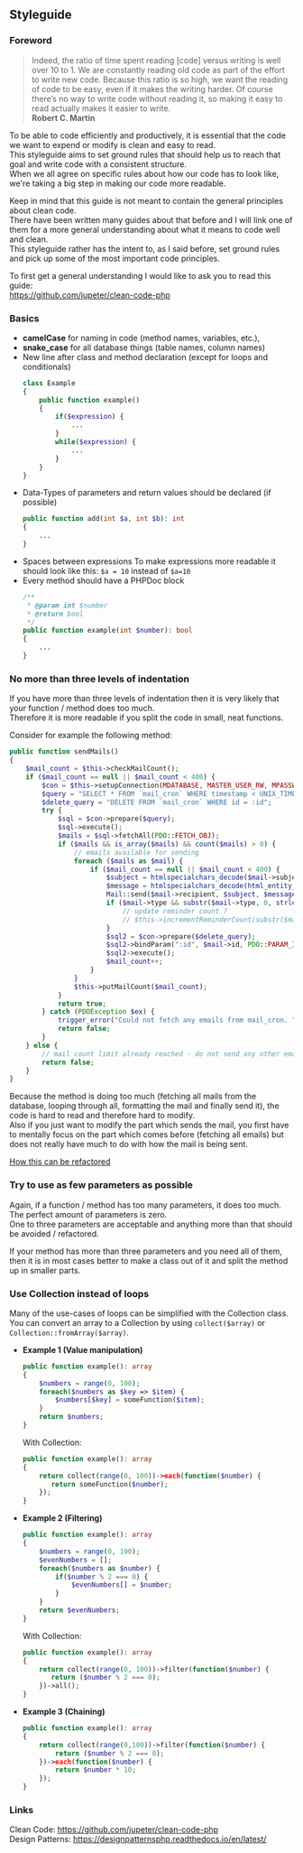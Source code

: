 ## Styleguide

### Foreword

>Indeed, the ratio of time spent reading [code] versus writing is well over 10 to 1. We are constantly reading old code as part of the effort to write new code. Because this ratio is so high, we want the reading of code to be easy, even if it makes the writing harder. Of course there’s no way to write code without reading it, so making it easy to read actually makes it easier to write.    
**Robert C. Martin**

To be able to code efficiently and productively, it is essential that the code we want to expend or modify is clean and easy to read.        
This styleguide aims to set ground rules that should help us to reach that goal and write code with a consistent structure.     
When we all agree on specific rules about how our code has to look like, we're taking a big step in making our code more readable.

Keep in mind that this guide is not meant to contain the general principles about clean code.    
There have been written many guides about that before and I will link one of them for a more general understanding about what it means to code well and clean.    
This styleguide rather has the intent to, as I said before, set ground rules and pick up some of the most important code principles.     

To first get a general understanding I would like to ask you to read this guide:   
https://github.com/jupeter/clean-code-php

### Basics

- **camelCase** for naming in code (method names, variables, etc.), 
- **snake_case** for all database things (table names, column names)
- New line after class and method declaration (except for loops and conditionals)
    ```php
    class Example
    {
        public function example()
        {
            if($expression) {
                ...
            }
            while($expression) {
                ...
            }
        }
    }
    ```
- Data-Types of parameters and return values should be declared (if possible)
    ```php
    public function add(int $a, int $b): int 
	{
		...
	}
    ```
- Spaces between expressions
To make expressions more readable it should look like this: `$a = 10` instead of  `$a=10`
- Every method should have a PHPDoc block
    ```php
    /**
     * @param int $number
     * @return bool
     */
    public function example(int $number): bool 
	{
		...
	}
    ```


### No more than three levels of indentation

If you have more than three levels of indentation then it is very likely that your function / method does too much.    
Therefore it is more readable if you split the code in small, neat functions.

Consider for example the following method: 

```php
public function sendMails()
{
    $mail_count = $this->checkMailCount();
    if ($mail_count == null || $mail_count < 400) {
        $con = $this->setupConnection(MDATABASE, MASTER_USER_RW, MPASSWORD_RW, HOST);
        $query = "SELECT * FROM `mail_cron` WHERE timestamp < UNIX_TIMESTAMP(NOW()) ORDER BY timestamp ASC";
        $delete_query = "DELETE FROM `mail_cron` WHERE id = :id";
        try {
            $sql = $con->prepare($query);
            $sql->execute();
            $mails = $sql->fetchAll(PDO::FETCH_OBJ);
            if ($mails && is_array($mails) && count($mails) > 0) {
                // emails available for sending
                foreach ($mails as $mail) {
                    if ($mail_count == null || $mail_count < 400) {
                        $subject = htmlspecialchars_decode($mail->subject, ENT_QUOTES);
                        $message = htmlspecialchars_decode(html_entity_decode($mail->message), ENT_QUOTES);
                        Mail::send($mail->recipient, $subject, $message, $mail->header);
                        if ($mail->type && substr($mail->type, 0, strlen("reminder_")) == "reminder_") {
                            // update reminder count ?
                            // $this->incrementReminderCount(substr($mail->type,strlen("reminder_")));
                        }
                        $sql2 = $con->prepare($delete_query);
                        $sql2->bindParam(":id", $mail->id, PDO::PARAM_INT);
                        $sql2->execute();
                        $mail_count++;
                    }
                }
                $this->putMailCount($mail_count);
            }
            return true;
        } catch (PDOException $ex) {
            trigger_error("Could not fetch any emails from mail_cron. " . $ex->getMessage(), E_USER_WARNING);
            return false;
        }
    } else {
        // mail count limit already reached - do not send any other emails now
        return false;
    }
}
```

Because the method is doing too much (fetching all mails from the database, looping through all, formatting the mail and finally send it), the code is hard to read and therefore hard to modify.      
Also if you just want to modify the part which sends the mail, you first have to mentally focus on the part which comes before (fetching all emails) but does not really have much to do with how the mail is being sent.

[How this can be refactored](RefactoringSendMails.md)

### Try to use as few parameters as possible

Again, if a function / method has too many parameters, it does too much.   
The perfect amount of parameters is zero.     
One to three parameters are acceptable and anything more than that should be avoided / refactored.    

If your method has more than three parameters and you need all of them,    
then it is in most cases better to make a class out of it and split the method up in smaller parts.


### Use Collection instead of loops

Many of the use-cases of loops can be simplified with the Collection class.    
You can convert an array to a Collection by using `collect($array)` or `Collection::fromArray($array)`.

- **Example 1 (Value manipulation)**
    ```php
    public function example(): array
    {
        $numbers = range(0, 100);
        foreach($numbers as $key => $item) {
            $numbers[$key] = someFunction($item);
        }
        return $numbers;
    }
    ```
    With Collection: 
    ```php
    public function example(): array
    {
        return collect(range(0, 100))->each(function($number) {
           return someFunction($number); 
        });
    }
    ```
- **Example 2 (Filtering)**
    ```php
    public function example(): array
    {
        $numbers = range(0, 100);
        $evenNumbers = [];
        foreach($numbers as $number) {
            if($number % 2 === 0) {
                $evenNumbers[] = $number;
            }
        }
        return $evenNumbers;
    }
    ```
    With Collection: 
    ```php
    public function example(): array
    {
        return collect(range(0, 100))->filter(function($number) {
           return ($number % 2 === 0);
        })->all();
    }
    ```
- **Example 3 (Chaining)**
    ```php
    public function example(): array
    {
        return collect(range(0,100))->filter(function($number) {
            return ($number % 2 === 0);
        })->each(function($number) {
            return $number * 10;
        });
    }
    ```
    
### Links

Clean Code: https://github.com/jupeter/clean-code-php    
Design Patterns: https://designpatternsphp.readthedocs.io/en/latest/